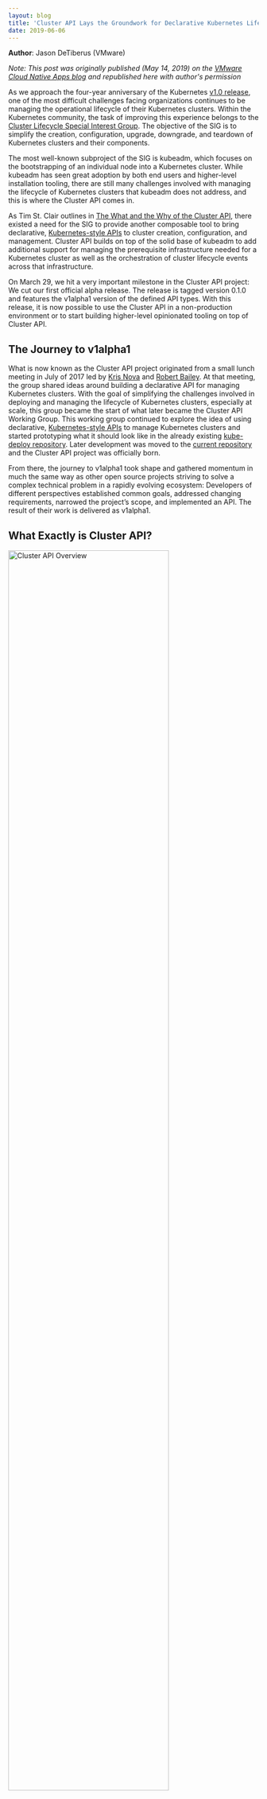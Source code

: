 ```yaml
---
layout: blog
title: 'Cluster API Lays the Groundwork for Declarative Kubernetes Lifecycle Management with v1alpha1'
date: 2019-06-06
---
```


**Author**: Jason DeTiberus (VMware)

_Note: This post was originally published (May 14, 2019) on the [VMware Cloud Native Apps blog](https://blogs.vmware.com/cloudnative/2019/05/14/cluster-api-kubernetes-lifecycle-management/) and republished here with author's permission_

As we approach the four-year anniversary of the Kubernetes [v1.0 release](https://github.com/kubernetes/kubernetes/releases/tag/v1.0.0), one of the most difficult challenges facing organizations continues to be managing the operational lifecycle of their Kubernetes clusters. Within the Kubernetes community, the task of improving this experience belongs to the [Cluster Lifecycle Special Interest Group](https://github.com/kubernetes/community/tree/master/sig-cluster-lifecycle). The objective of the SIG is to simplify the creation, configuration, upgrade, downgrade, and teardown of Kubernetes clusters and their components.

The most well-known subproject of the SIG is kubeadm, which focuses on the bootstrapping of an individual node into a Kubernetes cluster. While kubeadm has seen great adoption by both end users and higher-level installation tooling, there are still many challenges involved with managing the lifecycle of Kubernetes clusters that kubeadm does not address, and this is where the Cluster API comes in.

As Tim St. Clair outlines in [The What and the Why of the Cluster API](https://blogs.vmware.com/cloudnative/2019/03/14/what-and-why-of-cluster-api/), there existed a need for the SIG to provide another composable tool to bring declarative, [Kubernetes-style APIs](../../docs/concepts/overview/kubernetes-api/) to cluster creation, configuration, and management. Cluster API builds on top of the solid base of kubeadm to add additional support for managing the prerequisite infrastructure needed for a Kubernetes cluster as well as the orchestration of cluster lifecycle events across that infrastructure.

On March 29, we hit a very important milestone in the Cluster API project: We cut our first official alpha release. The release is tagged version 0.1.0 and features the v1alpha1 version of the defined API types. With this release, it is now possible to use the Cluster API in a non-production environment or to start building higher-level opinionated tooling on top of Cluster API.

## The Journey to v1alpha1

What is now known as the Cluster API project originated from a small lunch meeting in July of 2017 led by [Kris Nova](https://github.com/kris-nova) and [Robert Bailey](https://github.com/roberthbailey). At that meeting, the group shared ideas around building a declarative API for managing Kubernetes clusters. With the goal of simplifying the challenges involved in deploying and managing the lifecycle of Kubernetes clusters, especially at scale, this group became the start of what later became the Cluster API Working Group. This working group continued to explore the idea of using declarative, [Kubernetes-style APIs](../../docs/concepts/overview/kubernetes-api/) to manage Kubernetes clusters and started prototyping what it should look like in the already existing [kube-deploy repository](https://github.com/kubernetes/kube-deploy). Later development was moved to the [current repository](https://github.com/kubernetes-sigs/cluster-api) and the Cluster API project was officially born.

From there, the journey to v1alpha1 took shape and gathered momentum in much the same way as other open source projects striving to solve a complex technical problem in a rapidly evolving ecosystem: Developers of different perspectives established common goals, addressed changing requirements, narrowed the project’s scope, and implemented an API. The result of their work is delivered as v1alpha1.

## What Exactly is Cluster API?

<img src="/images/blog/2019-06-06-cluster-api-declarative-k8s-lifecycle-management/cluster-api-overview.png" width="80%" alt="Cluster API Overview" />


### Declarative API

First and foremost, Cluster API is a declarative API specification. It is this API specification that helps provide uniform and consistent management for Kubernetes clusters regardless of the underlying infrastructure. For v1alpha1, the API comprises five [CustomResourceDefinitions](../../docs/tasks/access-kubernetes-api/custom-resources/custom-resource-definitions/), or CRDs: Cluster, Machine, MachineSet, MachineDeployment, and MachineClass. Let’s look at each of these in turn.

#### Cluster

Cluster provides a way to define common Kubernetes cluster configurations, such as pod network CIDR and service network CIDR, as well as provider-specific management of shared cluster infrastructure. Creating a Cluster that uses the AWS provider as an example will instantiate a VPC, public and private subnets, an Internet gateway, a NAT gateway, security groups, an elastic load balancer, and a bastion host. A provider-specific configuration is provided through an embedded ProviderSpec that is defined and decoded by the individual provider implementations. There is also an embedded ProviderStatus that may be used by provider implementations for providing end-user viewable status.

Here’s an example of a YAML file for a Cluster that uses AWS as its provider:

```yaml
apiVersion: "cluster.k8s.io/v1alpha1"
kind: Cluster
metadata:
  name: test1
spec:
  clusterNetwork:
    services:
      cidrBlocks: ["10.96.0.0/12"]
    pods:
      cidrBlocks: ["192.168.0.0/16"]
    serviceDomain: "cluster.local"
  providerSpec:
    value:
      apiVersion: "awsprovider/v1alpha1"
      kind: "AWSClusterProviderSpec"
      region: "us-east-1"
      sshKeyName: "default"
```

One thing that may not be obvious at first is that creating a Cluster does not actually result in a fully functioning Kubernetes cluster. To get to that point, you need to instantiate one or more Machines.

#### Machine

The Machine CRD is really the backbone for managing Kubernetes clusters in v1alpha1. It is responsible for describing an individual Kubernetes node. There is only minimal configuration exposed at the common configuration level (mainly Kubernetes version information), and additional configuration is exposed through the embedded ProviderSpec.

Here’s an example of a YAML file that instantiates a Machine:

```yaml
apiVersion: "cluster.k8s.io/v1alpha1"
kind: Machine
metadata:
  name: controlplane-0
  labels:
    cluster.k8s.io/cluster-name: test1
    set: controlplane
spec:
  versions:
    kubelet: v1.13.6
    controlPlane: v1.13.6
  providerSpec:
    value:
      apiVersion: awsprovider/v1alpha1
      kind: AWSMachineProviderSpec
      instanceType: "t2.medium"
      iamInstanceProfile: "control-plane.cluster-api-provider-aws.sigs.k8s.io"
      keyName: "default"
```

Machines are currently responsible for deploying both Control Plane and Worker Nodes and the distinction between each is currently provider-dependent. Support for multiple Control Plane Nodes is also currently provider-dependent in v1alpha1.

#### MachineDeployment

MachineDeployments allow for the managed deployment and rollout of configuration changes to groups of Machines, very much like Deployments work. This allows for rolling out updates to a node configuration or even rolling out version upgrades for worker nodes in the cluster in an orchestrated manner. It also allows for rolling back to the previous configuration. It is important to note that MachineDeployments should not be used for managing Machines that make up the Kubernetes Control Plane for a given managed Cluster, since they do not provide any assurances that the control plane remains healthy when the MachineDeployment is updated or scaled.

Here’s an example YAML file for a MachineDeployment:

```yaml
apiVersion: "cluster.k8s.io/v1alpha1"
kind: MachineDeployment
metadata:
  name: sample-machinedeployment
  labels:
    cluster.k8s.io/cluster-name: test1
spec:
  replicas: 1
  selector:
    matchLabels:
      cluster.k8s.io/cluster-name: test1
      set: node
  template:
    metadata:
      labels:
        cluster.k8s.io/cluster-name: test1
        set: node
    spec:
      versions:
        kubelet: v1.13.6
      providerSpec:
        value:
          apiVersion: awsprovider/v1alpha1
          kind: AWSMachineProviderSpec
          instanceType: "t2.medium"
          iamInstanceProfile: "nodes.cluster-api-provider-aws.sigs.k8s.io"
          keyName: "default"
```

#### MachineSet

MachineSets manage groups of Machines in a way that’s similar to how ReplicaSets manage groups of pods. This allows for simplified scaling of a group of worker nodes in a Cluster. Like MachineDeployments, MachineSets should not be used for managing control plane nodes for a Cluster. Just as with ReplicaSets, most users should not manage MachineSets directly and should instead prefer to use MachineDeployments for managing groups of Machines.

Here’s an example for a MachineSet:

```yaml
apiVersion: "cluster.k8s.io/v1alpha1"
kind: MachineSet
metadata:
  name: sample-machineset
  labels:
    cluster.k8s.io/cluster-name: test1
spec:
  replicas: 1
  selector:
    matchLabels:
      cluster.k8s.io/cluster-name: test1
      set: node
  template:
    metadata:
      labels:
        cluster.k8s.io/cluster-name: test1
        set: node
    spec:
      versions:
        kubelet: v1.13.6
      providerSpec:
        value:
          apiVersion: awsprovider/v1alpha1
          kind: AWSMachineProviderSpec
          instanceType: "t2.medium"
          iamInstanceProfile: "nodes.cluster-api-provider-aws.sigs.k8s.io"
          keyName: "default"
```


#### MachineClass

With all of the previously described Machine objects, you can specify a provider-specific configuration. This can easily get repetitive and tedious if you are defining multiple Machines, MachineSets, or MachineDeployments. To ease this repetitive configuration, a reference to a MachineClass can be used in place of the embedded provider-specific configuration when defining a Machine, MachineSet, or a MachineDeployment.

Here’s an example of a MachineClass:

```yaml
apiVersion: "cluster.k8s.io/v1alpha1"
kind: MachineClass
metadata:
  name: sample-machineclass
providerSpec:
  value:
    apiVersion: awsprovider/v1alpha1
    kind: AWSMachineProviderSpec
    instanceType: "t2.medium"
    iamInstanceProfile: "nodes.cluster-api-provider-aws.sigs.k8s.io"
    keyName: "default"
```


### Common Controllers

In addition to the API specification, the Cluster API project also provides common controllers for MachineSets and MachineDeployments. These controllers do not require any provider-specific logic to operate.

### Provider-Specific Controller Library

The Cluster API project provides a set of extensible controllers that can be used for building provider-specific Machine and Cluster controllers.

## Getting Started

To get started running Cluster API, follow the instructions for the provider you want to run, such as cluster-api-provider-aws, cluster-api-provider-vsphere, or cluster-api-provider-azure.

## What’s Next

Now that we’ve released v1alpha1, we are starting work on defining what will be v1alpha2 and beyond. We are currently focusing our efforts on four different workstreams: Data Model changes, defining an Extension Mechanism, defining common Control Plane Lifecycle Management, and refining Node Lifecycle Management. If you are interested in helping shape the future of the project, feel free to join the weekly Cluster API Office Hours, which take place on Wednesdays at 10 am US Pacific time.
